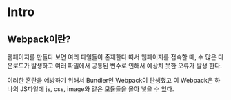 # Intro

## Webpack이란?

웹페이지를 만들다 보면 여러 파일들이 존재한다 따서 웹페이지를 접속할 때, 수 많은 다운로드가 발생하고 여러 파일에서 공통된 변수로 인해서 예상치 못한 오류가 발생 한다.

이러한 혼란을 예방하기 위해서 Bundler인 Webpack이 탄생했고 이 Webpack은 하나의 JS파일에 js, css, image와 같은 모듈들을 몰아 넣을 수 있다.
